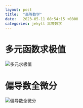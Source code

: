 ```yaml
---
layout: post
title:  "高等数学"
date:   2023-05-11 08:54:15 +0800
categories: jekyll 高等数学
---
```




# 多元函数求极值

![多元求极值](http://8.130.108.212/picture/多元函数的极值.jpg)

# 偏导数全微分

![偏导数全微分](http://8.130.108.212/picture/偏导数全微分.jpg)


